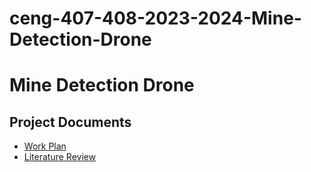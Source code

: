 # ceng-407-408-2023-2024-Mine-Detection-Drone
# Mine Detection Drone
## Project Documents
* [Work Plan](https://github.com/CankayaUniversity/ceng-407-408-2023-2024-Mine-Detection-Drone/wiki/Work-Plan)
* [Literature Review](https://github.com/CankayaUniversity/ceng-407-408-2023-2024-Mine-Detection-Drone/wiki/Literature-Review)
